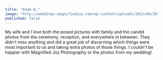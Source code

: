 ```yaml
---
title: "Adam W."
image: "http://weddings.magnifiedjoy.com/wp-content/uploads/2012/04/2012-12-30_0001-480x375.jpg"
published: false
---
```

My wife and I love both the posed pictures with family and the candid photos from the ceremony, reception, and everywhere in between. They didn't miss anything and did a great job of discerning which things were most important to us and taking extra photos of those things. I couldn't be happier with Magnified Joy Photography or the photos from my wedding!